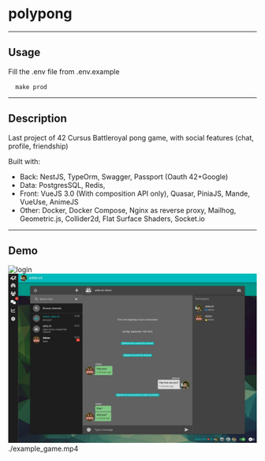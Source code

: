# polypong
---

## Usage

Fill the .env file from .env.example
```
  make prod
```
---

## Description
Last project of 42 Cursus
Battleroyal pong game, with social features (chat, profile, friendship)

Built with:
  - Back: NestJS, TypeOrm, Swagger, Passport (Oauth 42+Google)
  - Data: PostgresSQL, Redis,
  - Front: VueJS 3.0 (With composition API only), Quasar, PiniaJS, Mande, VueUse, AnimeJS
  - Other: Docker, Docker Compose, Nginx as reverse proxy, Mailhog, Geometric.js, Collider2d, Flat Surface Shaders, Socket.io

---
## Demo
![login](./polypong_login.gif)
![inbox](./polypong_inbox.png)
./example_game.mp4
